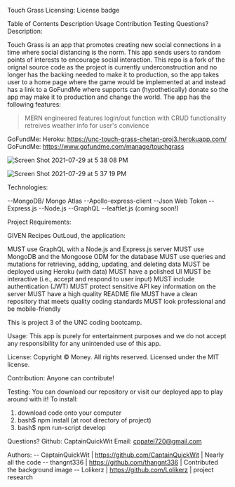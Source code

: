 Touch Grass
Licensing:
License badge

Table of Contents
Description
Usage
Contribution
Testing
Questions?
Description:

Touch Grass is an app that promotes creating new social connections in a time where social distancing is the norm. This app sends users to random points of interests to encourage social interaction. This repo is a fork of the orignal source code as the project is currently underconstruction and no longer has the backing needed to make it to production, so the app takes user to a home page where the game would be implemented at and instead has a link to a GoFundMe where supports can (hypothetically) donate so the app may make it to production and change the world. The app has the following features:

> MERN engineered
> features login/out function with CRUD functionality
> retreives weather info for user's convience 


GoFundMe: 
Heroku: https://unc-touch-grass-chetan-proj3.herokuapp.com/
GoFundMe: https://www.gofundme.com/manage/touchgrass


![Screen Shot 2021-07-29 at 5 38 08 PM](https://user-images.githubusercontent.com/73507926/127569236-bf447c8f-de36-46ed-9b06-55e25a3a3f51.png)

![Screen Shot 2021-07-29 at 5 37 19 PM](https://user-images.githubusercontent.com/73507926/127569267-3214390d-26e2-41d7-a98c-ae489c7ced93.png)

Technologies:
  
  --MongoDB/ Mongo Atlas
  --Apollo-express-client
  --Json Web Token
  --Express.js
  --Node.js
  --GraphQL
  --leaftlet.js (coming soon!)
  
Project Requirements: 

  GIVEN Recipes OutLoud, the application:

  MUST use GraphQL with a Node.js and Express.js server
  MUST use MongoDB and the Mongoose ODM for the database
  MUST use queries and mutations for retrieving, adding, updating, and deleting data
  MUST be deployed using Heroku (with data)
  MUST have a polished UI
  MUST be interactive (i.e., accept and respond to user input)
  MUST include authentication (JWT)
  MUST protect sensitive API key information on the server
  MUST have a high quality README file
  MUST have a clean repository that meets quality coding standards
  MUST look professional and be mobile-friendly
  
This is project 3 of the UNC coding bootcamp.

Usage:
This app is purely for entertainment purposes and we do not accept any responsibility for any unintended use of this app.

License:
Copyright © Money. All rights reserved. Licensed under the MIT license.

Contribution:
Anyone can contribute!

Testing:
You can download our repository or visit our deployed app to play around with it! To install:

  1) download code onto your computer
  2) bash$ npm install (at root directory of project)
  3) bash$ npm run-script develop

Questions?
Github: CaptainQuickWit
Email: cppatel720@gmail.com

Authors:
  -- CaptainQuickWit | https://github.com/CaptainQuickWit | Nearly all the code
  -- thangnt336 | https://github.com/thangnt336 | Contributed the background image
  -- Lolikerz | https://github.com/Lolikerz | project research
